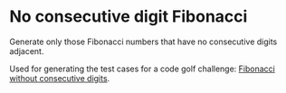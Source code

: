 # No consecutive digit Fibonacci
Generate only those Fibonacci numbers that have no consecutive digits adjacent.

Used for generating the test cases for a code golf challenge: [Fibonacci without consecutive digits](https://codegolf.codidact.com/posts/290870).
